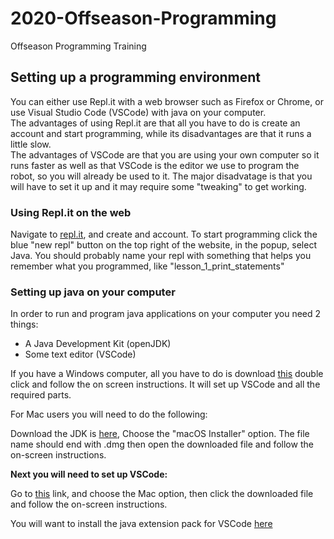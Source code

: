 # 2020-Offseason-Programming 
 
Offseason Programming Training 
 
## Setting up a programming environment 
You can either use Repl.it with a web browser such as Firefox or Chrome, or use Visual Studio Code (VSCode) with java on your computer.   
The advantages of using Repl.it are that all you have to do is create an account and start programming, while its disadvantages are that it runs a little slow.   
The advantages of VSCode are that you are using your own computer so it runs faster as well as that VSCode is the editor we use to program the robot, so you will already be used to it. The major disadvatage is that you will have to set it up and it may require some "tweaking" to get working. 
 
### Using Repl.it on the web  
Navigate to [repl.it](https://repl.it/), and create and account. To start programming click the blue "new repl" button on the top right of the website, in the popup, select Java. You should probably name your repl with something that helps you remember what you programmed, like "lesson_1_print_statements" 
 
### Setting up java on your computer  
In order to run and program java applications on your computer you need 2 things: 
 
- A Java Development Kit (openJDK) 
- Some text editor (VSCode) 
 
If you have a Windows computer, all you have to do is download [this](https://aka.ms/vscode-java-installer-win) double click and follow the on screen instructions. It will set up VSCode and all the required parts. 
 
For Mac users you will need to do the following: 
 
Download the JDK is [here](https://www.oracle.com/java/technologies/javase-jdk13-downloads.html), Choose the "macOS Installer" option. The file name should end with .dmg then open the downloaded file and follow the on-screen instructions. 
 
**Next you will need to set up VSCode:** 
 
Go to [this](https://code.visualstudio.com/Download) link, and choose the Mac option, then click the downloaded file and follow the on-screen instructions. 
 
You will want to install the java extension pack for VSCode [here](vscode:extension/vscjava.vscode-java-pack)
